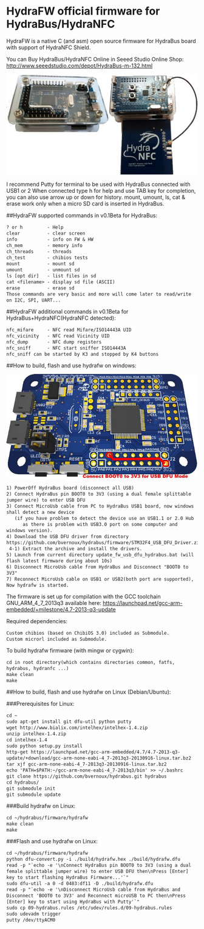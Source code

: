 HydraFW official firmware for HydraBus/HydraNFC
========

HydraFW is a native C (and asm) open source firmware for HydraBus board with support of HydraNFC Shield.

You can Buy HydraBus/HydraNFC Online in Seeed Studio Online Shop:
http://www.seeedstudio.com/depot/HydraBus-m-132.html

![HydraBus+HydraNFC board](HydraBus_HydraNFC_board.jpg)

I recommend Putty for terminal to be used with HydraBus connected with USB1 or 2
When connected type h for help and use TAB key for completion,
you can also use arrow up or down for history.
mount, umount, ls, cat & erase work only when a micro SD card is inserted in HydraBus.

##HydraFW supported commands in v0.1Beta for HydraBus:

    ? or h         - Help
    clear          - clear screen
    info           - info on FW & HW
    ch_mem         - memory info
    ch_threads     - threads
    ch_test        - chibios tests
    mount          - mount sd
    umount         - unmount sd
    ls [opt dir]   - list files in sd
    cat <filename> - display sd file (ASCII)
    erase          - erase sd
    Those commands are very basic and more will come later to read/write on I2C, SPI, UART...

##HydraFW additional commands in v0.1Beta for HydraBus+HydraNFC(HydraNFC detected):

    nfc_mifare     - NFC read Mifare/ISO14443A UID
    nfc_vicinity   - NFC read Vicinity UID
    nfc_dump       - NFC dump registers
    nfc_sniff      - NFC start sniffer ISO14443A
    nfc_sniff can be started by K3 and stopped by K4 buttons

##How to build, flash and use hydrafw on windows:

![HydraBus board USB DFU mode](HydraBus_board.jpg)

    1) PowerOff HydraBus board (disconnect all USB)
    2) Connect HydraBus pin BOOT0 to 3V3 (using a dual female splittable jumper wire) to enter USB DFU
    3) Connect MicroUsb cable from PC to HydraBus USB1 board, now windows shall detect a new device
       (if you have problem to detect the device use an USB1.1 or 2.0 Hub
          as there is problem with USB3.0 port on some computer and windows version).
    4) Download the USB DFU driver from directory https://github.com/bvernoux/hydrabus/firmware/STM32F4_USB_DFU_Driver.zip
     4-1) Extract the archive and install the drivers.
    5) Launch from current directory update_fw_usb_dfu_hydrabus.bat (will flash latest firmware during about 10s)
    6) Disconnect MicroUsb cable from HydraBus and Disconnect "BOOT0 to 3V3"
    7) Reconnect MicroUsb cable on USB1 or USB2(both port are supported), Now hydrafw is started.

The firmware is set up for compilation with the GCC toolchain GNU_ARM_4_7_2013q3 available here:
https://launchpad.net/gcc-arm-embedded/+milestone/4.7-2013-q3-update

Required dependencies:

    Custom chibios (based on ChibiOS 3.0) included as Submodule.
    Custom microrl included as Submodule.

To build hydrafw firmware (with mingw or cygwin):

    cd in root directory(which contains directories common, fatfs, hydrabus, hydranfc ...)
    make clean
    make


##How to build, flash and use hydrafw on Linux (Debian/Ubuntu):

###Prerequisites for Linux:

    cd ~
    sudo apt-get install git dfu-util python putty
    wget http://www.bialix.com/intelhex/intelhex-1.4.zip
    unzip intelhex-1.4.zip
    cd intelhex-1.4
    sudo python setup.py install
    http-get https://launchpad.net/gcc-arm-embedded/4.7/4.7-2013-q3-update/+download/gcc-arm-none-eabi-4_7-2013q3-20130916-linux.tar.bz2
    tar xjf gcc-arm-none-eabi-4_7-2013q3-20130916-linux.tar.bz2
    echo 'PATH=$PATH:~/gcc-arm-none-eabi-4_7-2013q3/bin' >> ~/.bashrc
    git clone https://github.com/bvernoux/hydrabus.git hydrabus
    cd hydrabus/
    git submodule init
    git submodule update

###Build hydrafw on Linux:

    cd ~/hydrabus/firmware/hydrafw
    make clean
    make

###Flash and use hydrafw on Linux:

    cd ~/hydrabus/firmware/hydrafw
    python dfu-convert.py -i ./build/hydrafw.hex ./build/hydrafw.dfu
    read -p "`echo -e '\nConnect HydraBus pin BOOT0 to 3V3 (using a dual female splittable jumper wire) to enter USB DFU then\nPress [Enter] key to start flashing HydraBus Firmware...'`"
    sudo dfu-util -a 0 -d 0483:df11 -D ./build/hydrafw.dfu
    read -p "`echo -e '\nDisconnect MicroUsb cable from HydraBus and Disconnect 'BOOT0 to 3V3' and Reconnect microUSB to PC then\nPress [Enter] key to start using HydraBus with Putty'`"
    sudo cp 09-hydrabus.rules /etc/udev/rules.d/09-hydrabus.rules
    sudo udevadm trigger
    putty /dev/ttyACM0
